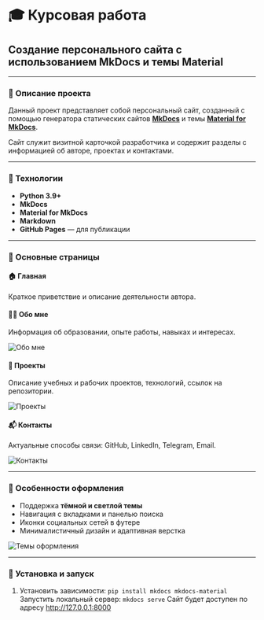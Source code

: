 # 🎓 Курсовая работа  
## Создание персонального сайта с использованием **MkDocs** и темы **Material**

---

### 📘 Описание проекта

Данный проект представляет собой персональный сайт, созданный с помощью генератора статических сайтов [**MkDocs**](https://www.mkdocs.org/) и темы [**Material for MkDocs**](https://squidfunk.github.io/mkdocs-material/).

Сайт служит визитной карточкой разработчика и содержит разделы с информацией об авторе, проектах и контактами.

---

### 🧩 Технологии

- **Python 3.9+**  
- **MkDocs**  
- **Material for MkDocs**  
- **Markdown**  
- **GitHub Pages** — для публикации

---

### 🚀 Основные страницы

#### 🏠 Главная
Краткое приветствие и описание деятельности автора.

#### 👩‍💼 Обо мне
Информация об образовании, опыте работы, навыках и интересах.

![Обо мне](./../c3.png)

#### 🚀 Проекты
Описание учебных и рабочих проектов, технологий, ссылок на репозитории.

![Проекты](./../c2.png)

#### 📬 Контакты
Актуальные способы связи: GitHub, LinkedIn, Telegram, Email.

![Контакты](./../c1.png)

---

### 🎨 Особенности оформления

- Поддержка **тёмной и светлой темы**
- Навигация с вкладками и панелью поиска
- Иконки социальных сетей в футере
- Минималистичный дизайн и адаптивная верстка

![Темы оформления](./../c4.png)

---

### 🔧 Установка и запуск

1. Установить зависимости:
   ``
   pip install mkdocs mkdocs-material
   ``
Запустить локальный сервер:
``mkdocs serve``
Сайт будет доступен по адресу http://127.0.0.1:8000
